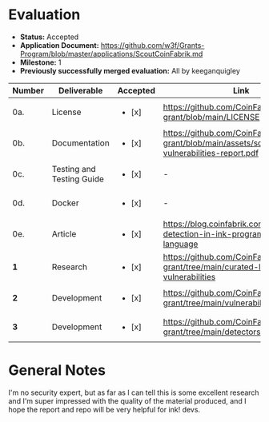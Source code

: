 # Evaluation

- **Status:** Accepted
- **Application Document:** https://github.com/w3f/Grants-Program/blob/master/applications/ScoutCoinFabrik.md
- **Milestone:** 1
- **Previously successfully merged evaluation:** All by keeganquigley

| Number | Deliverable | Accepted | Link | Notes |
| ------------- | ------------- | ------------- | ------------- |------------- |
| 0a. | License | <ul><li>[x] </li></ul> | https://github.com/CoinFabrik/web3-grant/blob/main/LICENSE | MIT | 
| 0b. | Documentation | <ul><li>[x] </li></ul> | https://github.com/CoinFabrik/web3-grant/blob/main/assets/scout-vulnerabilities-report.pdf |  | 
| 0c. | Testing and Testing Guide | <ul><li>[x] </li></ul> | - | - |
| 0d. | Docker | <ul><li>[x] </li></ul> | - | - |
| 0e. | Article | <ul><li>[x] </li></ul> | https://blog.coinfabrik.com/vulnerability-detection-in-ink-programming-language | |
| **1** | Research | <ul><li>[x] </li></ul> | https://github.com/CoinFabrik/web3-grant/tree/main/curated-list-of-vulnerabilities |  |
| **2** | Development | <ul><li>[x] </li></ul> | https://github.com/CoinFabrik/web3-grant/tree/main/vulnerabilities |  |
| **3** | Development |  <ul><li>[x] </li></ul> | https://github.com/CoinFabrik/web3-grant/tree/main/detectors|  |

# General Notes

I'm no security expert, but as far as I can tell this is some excellent research and I'm super impressed with the quality of the material produced, and I hope the report and repo will be very helpful for ink! devs.
